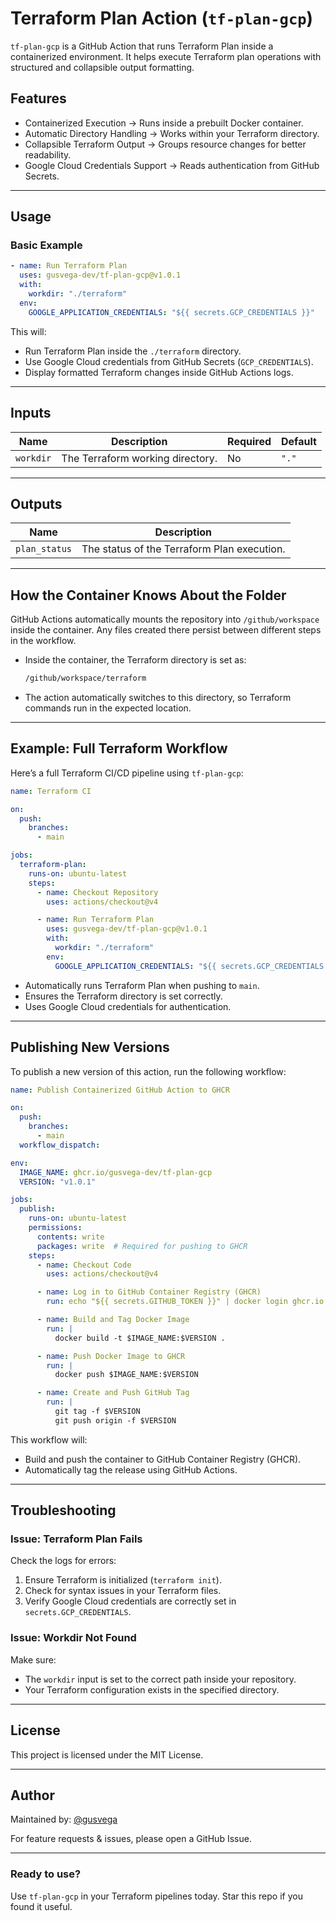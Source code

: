 # Terraform Plan Action (`tf-plan-gcp`)

`tf-plan-gcp` is a GitHub Action that runs Terraform Plan inside a containerized environment. It helps execute Terraform plan operations with structured and collapsible output formatting.

## Features
- Containerized Execution → Runs inside a prebuilt Docker container.
- Automatic Directory Handling → Works within your Terraform directory.
- Collapsible Terraform Output → Groups resource changes for better readability.
- Google Cloud Credentials Support → Reads authentication from GitHub Secrets.

---

## Usage
### Basic Example
```yaml
- name: Run Terraform Plan
  uses: gusvega-dev/tf-plan-gcp@v1.0.1
  with:
    workdir: "./terraform"
  env:
    GOOGLE_APPLICATION_CREDENTIALS: "${{ secrets.GCP_CREDENTIALS }}"
```

This will:
- Run Terraform Plan inside the `./terraform` directory.
- Use Google Cloud credentials from GitHub Secrets (`GCP_CREDENTIALS`).
- Display formatted Terraform changes inside GitHub Actions logs.

---

## Inputs
| Name       | Description                                | Required | Default |
|------------|--------------------------------------------|----------|---------|
| `workdir`  | The Terraform working directory.          | No    | `"."`   |

---

## Outputs
| Name           | Description                                |
|---------------|--------------------------------------------|
| `plan_status` | The status of the Terraform Plan execution. |

---

## How the Container Knows About the Folder
GitHub Actions automatically mounts the repository into `/github/workspace` inside the container. Any files created there persist between different steps in the workflow.

- Inside the container, the Terraform directory is set as:
  ```sh
  /github/workspace/terraform
  ```
- The action automatically switches to this directory, so Terraform commands run in the expected location.

---

## Example: Full Terraform Workflow
Here’s a full Terraform CI/CD pipeline using `tf-plan-gcp`:

```yaml
name: Terraform CI

on:
  push:
    branches:
      - main

jobs:
  terraform-plan:
    runs-on: ubuntu-latest
    steps:
      - name: Checkout Repository
        uses: actions/checkout@v4

      - name: Run Terraform Plan
        uses: gusvega-dev/tf-plan-gcp@v1.0.1
        with:
          workdir: "./terraform"
        env:
          GOOGLE_APPLICATION_CREDENTIALS: "${{ secrets.GCP_CREDENTIALS }}"
```

- Automatically runs Terraform Plan when pushing to `main`.
- Ensures the Terraform directory is set correctly.
- Uses Google Cloud credentials for authentication.

---

## Publishing New Versions
To publish a new version of this action, run the following workflow:

```yaml
name: Publish Containerized GitHub Action to GHCR

on:
  push:
    branches:
      - main
  workflow_dispatch:

env:
  IMAGE_NAME: ghcr.io/gusvega-dev/tf-plan-gcp
  VERSION: "v1.0.1"

jobs:
  publish:
    runs-on: ubuntu-latest
    permissions:
      contents: write
      packages: write  # Required for pushing to GHCR
    steps:
      - name: Checkout Code
        uses: actions/checkout@v4

      - name: Log in to GitHub Container Registry (GHCR)
        run: echo "${{ secrets.GITHUB_TOKEN }}" | docker login ghcr.io -u $GITHUB_ACTOR --password-stdin

      - name: Build and Tag Docker Image
        run: |
          docker build -t $IMAGE_NAME:$VERSION .

      - name: Push Docker Image to GHCR
        run: |
          docker push $IMAGE_NAME:$VERSION

      - name: Create and Push GitHub Tag
        run: |
          git tag -f $VERSION
          git push origin -f $VERSION
```

This workflow will:
- Build and push the container to GitHub Container Registry (GHCR).
- Automatically tag the release using GitHub Actions.

---

## Troubleshooting
### Issue: Terraform Plan Fails
Check the logs for errors:
1. Ensure Terraform is initialized (`terraform init`).
2. Check for syntax issues in your Terraform files.
3. Verify Google Cloud credentials are correctly set in `secrets.GCP_CREDENTIALS`.

### Issue: Workdir Not Found
Make sure:
- The `workdir` input is set to the correct path inside your repository.
- Your Terraform configuration exists in the specified directory.

---

## License
This project is licensed under the MIT License.

---

## Author
Maintained by: [@gusvega](https://github.com/gusvega)

For feature requests & issues, please open a GitHub Issue.

---

### Ready to use?
Use `tf-plan-gcp` in your Terraform pipelines today.
Star this repo if you found it useful.

